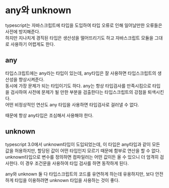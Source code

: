 # any와 unknown
typescript는 자바스크립트에 타입을 도입하여 타입 오류로 인해 일어날만한 오류들은 사전에 방지해준다.   
하지만 지나치게 경직된 타입은 생산성을 떨어뜨리기도 하고 자바스크립트 모듈을 그대로 사용하기 어렵게도 한다.   

## any
타입스크립트에는 any라는 타입이 있는데, any타입은 잘 사용하면 타입스크립트의 생산성을 향상시켜준다.   
동시에 가장 문제가 되는 타입이기도 하다. any는 항상 타입검사를 만족시킴으로 타입을 검사하여 사전에 문제가 될 만한 부분을 검출한다는 타입스크립트의 강점을 퇴색시킨다.   
어떤 비정상적인 연산도 any 타입을 사용하면 타입검사로 걸러낼 수 없다.   

때문에 항상 any타입은 조심해서 사용해야 한다.   

## unknown
typescript 3.0에서 unknown타입이 도입되었는데, 이 타입은 any타입과 같이 모든 값을 허용하지만, 할당된 값이 어떤 타입인지 모르기 때문에 함부로 연산을 할 수 없다.   
unknown타입으로 변수를 정의하면 컴파일러는 어떤 값이든 올 수 있으니 더 엄격히 검사한다. 이 경우 조건문을 사용하여 타입 검사를 하면 동작하게 된다.   

any와 unknown 둘 다 타입스크립트의 코드를 유연하게 하는데 유용하지만, 보다 안전하게 타입을 이용하려면 unknown 타입을 사용하는 것이 좋다.
